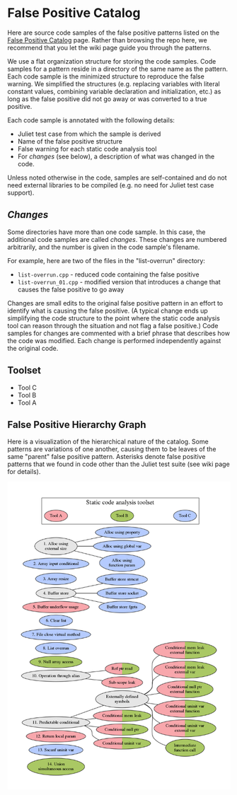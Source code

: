# False Positive Catalog

Here are source code samples of the false positive patterns listed on the 
[False Positive Catalog](https://github.com/SEDS/mangrove-catalog/wiki) 
page. Rather than browsing the repo here, we recommend that you let the 
wiki page guide you through the patterns.

We use a flat organization structure for storing the code samples. Code samples 
for a pattern reside in a directory of the same name as the pattern. Each code 
sample is the minimized structure to reproduce the false warning. We simplified 
the structures (e.g. replacing variables with literal constant values, combining 
variable declaration and initialization, etc.) as long as the false positive did 
not go away or was converted to a true positive.

Each code sample is annotated with the following details:

* Juliet test case from which the sample is derived
* Name of the false positive structure
* False warning for each static code analysis tool
* For *changes* (see below), a description of what was changed in the code.

Unless noted otherwise in the code, samples are self-contained and do not need 
external libraries to be compiled (e.g. no need for Juliet test case support).

## *Changes*

Some directories have more than one code sample. In this case, the additional 
code samples are called *changes*. These changes are numbered arbitrarily, and 
the number is given in the code sample's filename.

For example, here are two of the files in the "list-overrun" directory:

* `list-overrun.cpp` - reduced code containing the false positive
* `list-overrun_01.cpp` - modified version that introduces a change that causes the false positive to go away

Changes are small edits to the original false positive pattern in an effort to 
identify what is causing the false positive. (A typical change ends up simplifying 
the code structure to the point where the static code analysis tool can reason 
through the situation and not flag a false positive.) Code samples for changes are 
commented with a brief phrase that describes how the code was modified. Each change 
is performed independently against the original code.

## Toolset

* Tool C
* Tool B
* Tool A

## False Positive Hierarchy Graph

Here is a visualization of the hierarchical nature of the catalog. Some patterns 
are variations of one another, causing them to be leaves of the same "parent" 
false positive pattern. Asterisks denote false positive patterns that we found 
in code other than the Juliet test suite (see wiki page for details).

![FP Hierarchy Graph](./fp-graph.png)